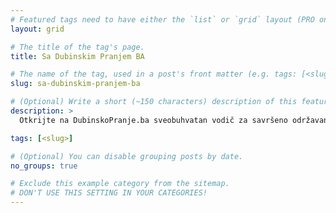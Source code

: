 ```yaml
---
# Featured tags need to have either the `list` or `grid` layout (PRO only).
layout: grid

# The title of the tag's page.
title: Sa Dubinskim Pranjem BA

# The name of the tag, used in a post's front matter (e.g. tags: [<slug>]).
slug: sa-dubinskim-pranjem-ba

# (Optional) Write a short (~150 characters) description of this featured tag.
description: >
  Otkrijte na DubinskoPranje.ba sveobuhvatan vodič za savršeno održavanje vašeg vozila kroz niz korisnih članaka, pružajući vam najnovije informacije, tehnike i inspiraciju za dubinsko pranje automobila.

tags: [<slug>]

# (Optional) You can disable grouping posts by date.
no_groups: true

# Exclude this example category from the sitemap.
# DON'T USE THIS SETTING IN YOUR CATEGORIES!
---
```

